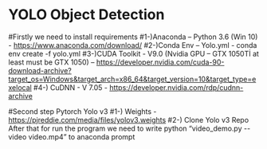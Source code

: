# YOLO Object Detection 

#Firstly we need to install requirements
#1-)Anaconda – Python 3.6 (Win 10) - https://www.anaconda.com/download/
#2-)Conda Env – Yolo.yml - conda env create -f yolo.yml
#3-)CUDA Toolkit - V9.0 (Nvidia GPU – GTX 1050Tİ at least must be GTX 1050) – https://developer.nvidia.com/cuda-90-download-archive?target_os=Windows&target_arch=x86_64&target_version=10&target_type=exelocal 
#4-) CuDNN - V 7.05 - https://developer.nvidia.com/rdp/cudnn-archive

#Second step Pytorch Yolo v3 
#1-) Weights - https://pjreddie.com/media/files/yolov3.weights 
#2-) Clone Yolo v3 Repo After that for run the program we need to write python “video_demo.py --video video.mp4” to anaconda prompt
